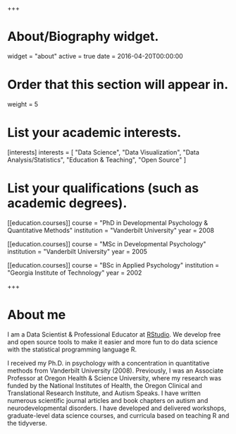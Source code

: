 +++
# About/Biography widget.
widget = "about"
active = true
date = 2016-04-20T00:00:00

# Order that this section will appear in.
weight = 5

# List your academic interests.
[interests]
  interests = [
    "Data Science",
    "Data Visualization",
    "Data Analysis/Statistics",
    "Education & Teaching",
    "Open Source"
  ]

# List your qualifications (such as academic degrees).
[[education.courses]]
  course = "PhD in Developmental Psychology & Quantitative Methods"
  institution = "Vanderbilt University"
  year = 2008

[[education.courses]]
  course = "MSc in Developmental Psychology"
  institution = "Vanderbilt University"
  year = 2005

[[education.courses]]
  course = "BSc in Applied Psychology"
  institution = "Georgia Institute of Technology"
  year = 2002
 
+++

# About me

I am a Data Scientist & Professional Educator at [RStudio](https://rstudio.com). We develop free and open source tools to make it easier and more fun to do data science with the statistical programming language R. 

I received my Ph.D. in psychology with a concentration in quantitative methods from Vanderbilt University (2008). Previously, I was an Associate Professor at Oregon Health & Science University, where my research was funded by the National Institutes of Health, the Oregon Clinical and Translational Research Institute, and Autism Speaks. I have written numerous scientific journal articles and book chapters on autism and neurodevelopmental disorders. I have developed and delivered workshops, graduate-level data science courses, and curricula based on teaching R and the tidyverse.
